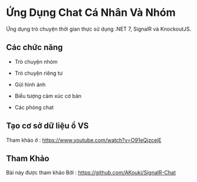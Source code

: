 # Ứng Dụng Chat Cá Nhân Và Nhóm

Ứng dụng trò chuyện thời gian thực sử dụng .NET 7, SignalR và KnockoutJS.

## Các chức năng

- Trò chuyện nhóm

- Trò chuyện riêng tư 

- Gửi hình ảnh

- Biểu tượng cảm xúc cơ bản

- Các phòng chat

## Tạo cơ sở dữ liệu ổ VS 

Tham khảo ở : https://www.youtube.com/watch?v=O91eQjzcejE

## Tham Khảo

Bài này được tham khảo Bởi : https://github.com/AKouki/SignalR-Chat
